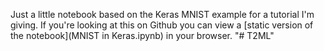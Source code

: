 Just a little notebook based on the Keras MNIST example for a tutorial I'm giving. If you're looking at this on Github you can view a [static version of the notebook](MNIST in Keras.ipynb) in your browser.
"# T2ML" 

